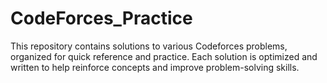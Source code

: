 # CodeForces_Practice
This repository contains solutions to various Codeforces problems, organized for quick reference and practice. Each solution is optimized and written to help reinforce concepts and improve problem-solving skills.
